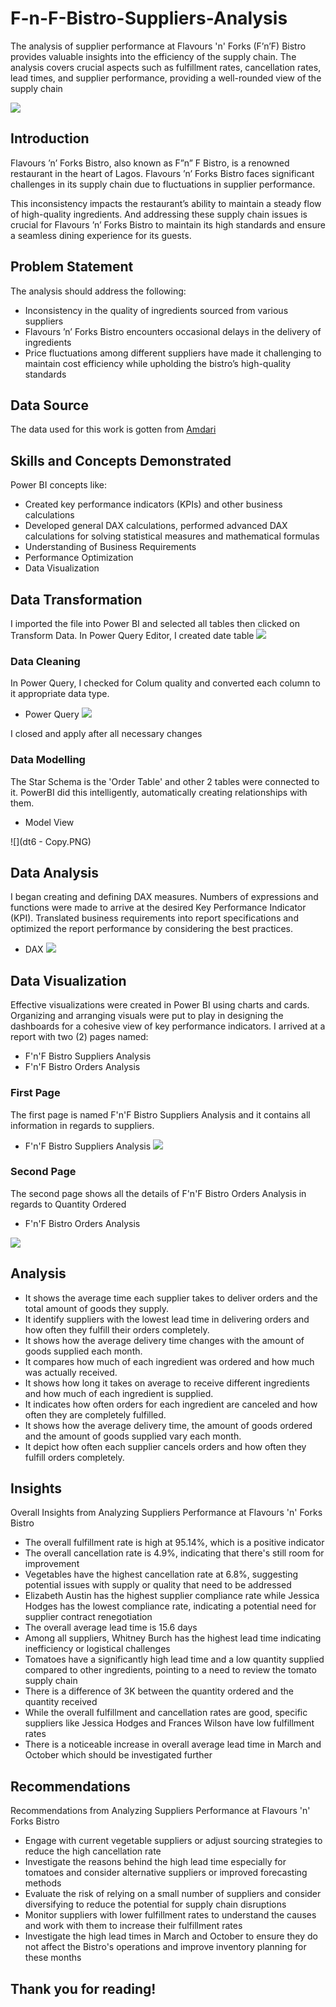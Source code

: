 # F-n-F-Bistro-Suppliers-Analysis
The analysis of supplier performance at Flavours 'n' Forks (F’n’F) Bistro provides valuable insights into the efficiency of the supply chain. The analysis covers crucial aspects such as fulfillment rates, cancellation rates, lead times, and supplier performance, providing a well-rounded view of the supply chain

![](Supply-Chain-Analysis-Main-Benefits.jpg) 

## Introduction
Flavours ’n’ Forks Bistro, also known as F”n” F Bistro, is a renowned restaurant in the heart of Lagos. Flavours ’n’ Forks Bistro faces significant challenges in its supply chain due to fluctuations in supplier performance.

This inconsistency impacts the restaurant’s ability to maintain a steady flow of high-quality ingredients. And addressing these supply chain issues is crucial for Flavours ’n’ Forks Bistro to maintain its high standards and ensure a seamless dining experience for its guests.


## Problem Statement
The analysis should address the following:
* Inconsistency in the quality of ingredients sourced from various suppliers
* Flavours ’n’ Forks Bistro encounters occasional delays in the delivery of ingredients
* Price fluctuations among different suppliers have made it challenging to maintain cost efficiency while upholding the bistro’s high-quality standards

## Data Source
The data used for this work is gotten from [Amdari](https://www.amdari.io)

## Skills and Concepts Demonstrated
Power BI concepts like:
*	Created key performance indicators (KPIs) and other business calculations
*	Developed general DAX calculations, performed advanced DAX calculations for solving statistical measures and mathematical formulas
*	Understanding of Business Requirements
*	Performance Optimization
*	Data Visualization

## Data Transformation
I imported the file into Power BI and selected all tables then clicked on Transform Data. In Power Query Editor, I created date table
![](dt1.PNG)

### Data Cleaning
In Power Query, I checked for Colum quality and converted each column to it appropriate data type.
* Power Query
![](dt2.PNG)

I closed and apply after all necessary changes

### Data Modelling
The Star Schema is the 'Order Table' and other 2 tables were connected to it. PowerBI did this intelligently, automatically creating relationships with them.
* Model View

![](dt6 - Copy.PNG)

## Data Analysis 
I began creating and defining DAX measures. Numbers of expressions and functions were made to arrive at the desired Key Performance Indicator (KPI). Translated business requirements into report specifications and optimized the report performance by considering the best practices. 
* DAX
![](dt7.PNG)

## Data Visualization
Effective visualizations were created in Power BI using charts and cards. Organizing and arranging visuals were put to play in designing the dashboards for a cohesive view of key performance indicators.
I arrived at a report with two (2) pages named:
* F'n'F Bistro Suppliers Analysis
* F'n'F Bistro Orders Analysis

### First Page
The first page is named F'n'F Bistro Suppliers Analysis and it contains all information in regards to suppliers. 

* F'n'F Bistro Suppliers Analysis
![](dt17.PNG)


### Second Page

The second page shows all the details of F'n'F Bistro Orders Analysis in regards to Quantity Ordered 
* F'n'F Bistro Orders Analysis

![](dt20.PNG)

## Analysis
* It shows the average time each supplier takes to deliver orders and the total amount of goods they supply.
* It identify suppliers with the lowest lead time in delivering orders and how often they fulfill their orders completely.
* It shows how the average delivery time changes with the amount of goods supplied each month.
* It compares how much of each ingredient was ordered and how much was actually received.
* It shows how long it takes on average to receive different ingredients and how much of each ingredient is supplied.
* It indicates how often orders for each ingredient are canceled and how often they are completely fulfilled.
* It shows how the average delivery time, the amount of goods ordered and the amount of goods supplied vary each month.
* It depict how often each supplier cancels orders and how often they fulfill orders completely.

## Insights
Overall Insights from Analyzing Suppliers Performance at Flavours 'n' Forks Bistro
* The overall fulfillment rate is high at 95.14%, which is a positive indicator
* The overall cancellation rate is 4.9%, indicating that there's still room for improvement
* Vegetables have the highest cancellation rate at 6.8%, suggesting potential issues with supply or quality that need to be addressed
* Elizabeth Austin has the highest supplier compliance rate while Jessica Hodges has the lowest compliance rate, indicating a potential need for supplier contract renegotiation
* The overall average lead time is 15.6 days
* Among all suppliers, Whitney Burch has the highest lead time indicating inefficiency or logistical challenges
* Tomatoes have a significantly high lead time and a low quantity supplied compared to other ingredients, pointing to a need to review the tomato supply chain
* There is a difference of 3K between the quantity ordered and the quantity received
* While the overall fulfillment and cancellation rates are good, specific suppliers like Jessica Hodges and Frances Wilson have low fulfillment rates
* There is a noticeable increase in overall average lead time in March and October which should be investigated further

## Recommendations
Recommendations from Analyzing Suppliers Performance at Flavours 'n' Forks Bistro
* Engage with current vegetable suppliers or adjust sourcing strategies to reduce the high cancellation rate
* Investigate the reasons behind the high lead time especially for tomatoes and consider alternative suppliers or improved forecasting methods
* Evaluate the risk of relying on a small number of suppliers and consider diversifying to reduce the potential for supply chain disruptions
* Monitor suppliers with lower fulfillment rates to understand the causes and work with them to increase their fulfillment rates
* Investigate the high lead times in March and October to ensure they do not affect the Bistro's operations and improve inventory planning for these months

## Thank you for reading!








